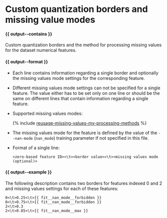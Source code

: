 # Custom quantization borders and missing value modes

#### {{ output--contains }}

Custom quantization borders and the method for processing missing values for the dataset numerical features.

#### {{ output--format }}

- Each line contains information regarding a single border and optionally the missing values mode settings for the corresponding feature.
- Different missing values mode settings can not be specified for a single feature. The value either has to be set only on one line or should be the same on different lines that contain information regarding a single feature.
- Supported missing values modes:

  {% include [reusage-missing-values-mv-processing-methods](../_includes/work_src/reusage-missing-values/mv-processing-methods.md) %}

- The missing values mode for the feature is defined by the value of the `--nan-mode` (`nan_mode`) training parameter if not specified in this file.
- Format of a single line:
    ```
    <zero-based feature ID><\t><border value><\t><missing values mode (optional)>
    ```


#### {{ output--example }}
The following description contains two borders for features indexed 0 and 2 and missing values settings for each of these features:
```
0<\t>0.25<\t>{{ fit__nan_mode__forbidden }}
0<\t>0.75<\t>{{ fit__nan_mode__forbidden }}
2<\t>0.3
2<\t>0.85<\t>{{ fit__nan_mode__max }}
```

